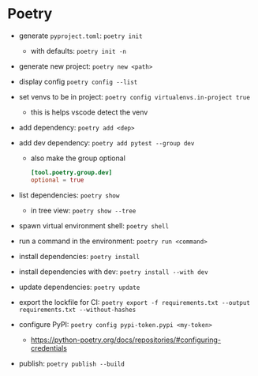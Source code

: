# Poetry

- generate `pyproject.toml`: `poetry init`
  - with defaults: `poetry init -n`
- generate new project: `poetry new <path>`
- display config `poetry config --list`
- set venvs to be in project: `poetry config virtualenvs.in-project true`
  - this is helps vscode detect the venv
- add dependency: `poetry add <dep>`
- add dev dependency: `poetry add pytest --group dev`
  - also make the group optional

    ```toml
    [tool.poetry.group.dev]
    optional = true
    ```

- list dependencies: `poetry show`
  - in tree view: `poetry show --tree`
- spawn virtual environment shell: `poetry shell`
- run a command in the environment: `poetry run <command>`
- install dependencies: `poetry install`
- install dependencies with dev: `poetry install --with dev`
- update dependencies: `poetry update`
- export the lockfile for CI: `poetry export -f requirements.txt --output requirements.txt --without-hashes`
- configure PyPI: `poetry config pypi-token.pypi <my-token>`
  - <https://python-poetry.org/docs/repositories/#configuring-credentials>
- publish: `poetry publish --build`
